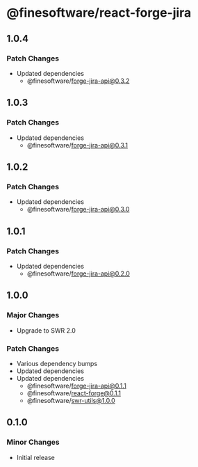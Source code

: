 # @finesoftware/react-forge-jira

## 1.0.4

### Patch Changes

-   Updated dependencies
    -   @finesoftware/forge-jira-api@0.3.2

## 1.0.3

### Patch Changes

-   Updated dependencies
    -   @finesoftware/forge-jira-api@0.3.1

## 1.0.2

### Patch Changes

-   Updated dependencies
    -   @finesoftware/forge-jira-api@0.3.0

## 1.0.1

### Patch Changes

-   Updated dependencies
    -   @finesoftware/forge-jira-api@0.2.0

## 1.0.0

### Major Changes

-   Upgrade to SWR 2.0

### Patch Changes

-   Various dependency bumps
-   Updated dependencies
-   Updated dependencies
    -   @finesoftware/forge-jira-api@0.1.1
    -   @finesoftware/react-forge@0.1.1
    -   @finesoftware/swr-utils@1.0.0

## 0.1.0

### Minor Changes

-   Initial release
